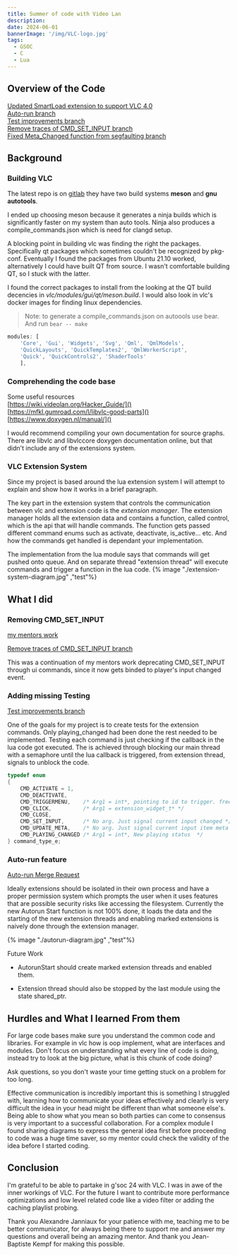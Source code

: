 ```yaml
---
title: Summer of code with Video Lan
description: 
date: 2024-06-01
bannerImage: '/img/VLC-logo.jpg'
tags:
  - GSOC
  - C 
  - Lua
---
```


## Overview of the Code

[Updated SmartLoad extension to support VLC 4.0](https://github.com/thebamby/vlc-SmartLoad/pull/1)  
[Auto-run branch](https://code.videolan.org/nima64/vlc/-/tree/autorun-module?ref_type=heads)  
[Test improvements branch](https://code.videolan.org/nima64/vlc/-/tree/tests-improvements?ref_type=heads)  
[Remove traces of CMD_SET_INPUT branch](https://code.videolan.org/nima64/vlc/-/tree/CMD_SET_INPUT-removal?ref_type=heads)  
[Fixed Meta_Changed function from segfaulting branch](https://code.videolan.org/nima64/vlc/-/commit/cb2244b6f81d5c38e9aaddaf83aee09cd0905693)

## Background

### Building VLC

The latest repo is on [gitlab](https://code.videolan.org/videolan/vlc/) they have two build systems **meson** and **gnu autotools**.  

I ended up choosing meson because it generates a ninja builds which is significantly faster on my system than auto tools. Ninja also produces a compile_commands.json which is need for clangd setup.

A blocking point in building vlc was finding the right the packages. Specifically qt packages which sometimes couldn't be recognized by pkg-conf. Eventually I found the packages from Ubuntu 21.10 worked, alternatively I could have built QT from source. I wasn't comfortable building QT, so I stuck with the latter.

I found the correct packages to install from the looking at the QT build decencies in *vlc/modules/gui/qt/meson.build*. I would also look in vlc's docker images for finding linux dependencies.

> Note: to generate a compile_commands.json on autoools use bear.  
> And run `bear -- make`

```js
modules: [
    'Core', 'Gui', 'Widgets', 'Svg', 'Qml', 'QmlModels',
    'QuickLayouts', 'QuickTemplates2', 'QmlWorkerScript',
    'Quick', 'QuickControls2', 'ShaderTools'
    ],
```

### Comprehending the code base

Some useful resources  
[https://wiki.videolan.org/Hacker_Guide/]()   
[https://mfkl.gumroad.com/l/libvlc-good-parts]()   
[https://www.doxygen.nl/manual/]()  

I would recommend compiling your own documentation for source graphs. There are libvlc and libvlccore doxygen documentation online, but that didn't include any of the extensions system.

### VLC Extension System

Since my project is based around the lua extension system I will attempt to explain and show how it works in a brief paragraph.  

The key part in the extension system that controls the communication between vlc and extension code is the *extension manager*.
The extension manager holds all the extension data and contains a function, called control, which is the api that will handle commands. The function gets passed different command enums such as activate, deactivate, is_active... etc. And how the commands get handled is dependant your implementation.  

The implementation from the lua module says that commands will get pushed onto queue. And on separate thread "extension thread" will execute commands and trigger a function in the lua code.
{% image "./extension-system-diagram.jpg" ,"test"%}

## What I did

### Removing CMD_SET_INPUT

[my mentors work]( https://code.videolan.org/videolan/vlc/-/merge_requests/3240)

[Remove traces of CMD_SET_INPUT branch](https://code.videolan.org/nima64/vlc/-/tree/CMD_SET_INPUT-removal?ref_type=heads)  

This was a continuation of my mentors work deprecating CMD_SET_INPUT through ui commands, since it now gets binded to player's input changed event.

### Adding missing Testing

[Test improvements branch](https://code.videolan.org/nima64/vlc/-/compare/master...tests-improvements?from_project_id=435)

One of the goals for my project is to create tests for the extension commands. Only playing_changed had been done the rest needed to be implemented. Testing each command is just checking if the callback in the lua code got executed. The is achieved through blocking our main thread with a semaphore until the lua callback is triggered, from extension thread, signals to unblock the code.  

```c
typedef enum
{
    CMD_ACTIVATE = 1,
    CMD_DEACTIVATE,
    CMD_TRIGGERMENU,    /* Arg1 = int*, pointing to id to trigger. free */
    CMD_CLICK,          /* Arg1 = extension_widget_t* */
    CMD_CLOSE,
    CMD_SET_INPUT,      /* No arg. Just signal current input changed */
    CMD_UPDATE_META,    /* No arg. Just signal current input item meta changed */
    CMD_PLAYING_CHANGED /* Arg1 = int*, New playing status  */
} command_type_e;

```

### Auto-run feature

[Auto-run Merge Request](https://code.videolan.org/videolan/vlc/-/merge_requests/5795/commits#note_448656)  

Ideally extensions should be isolated in their own process and have a proper permission system which prompts the user when it uses features that are possible security risks like accessing the filesystem.
Currently the new Autorun Start function is not 100% done, it loads the data and the starting of the new extension threads and enabling marked extensions is naively done through the extension manager.  

{% image "./autorun-diagram.jpg" ,"test"%}

Future Work

- AutorunStart should create marked extension threads and enabled them.

- Extension thread should also be stopped by the last module using the state shared_ptr.

## Hurdles and What I learned From them

For large code bases make sure you understand the common code and libraries. For example in vlc how is oop implement, what are interfaces and modules.
Don't focus on understanding what every line of code is doing, instead try to look at the big picture, what is this chunk of code doing?

Ask questions, so you don't waste your time getting stuck on a problem for too long.

Effective communication is incredibly important this is something I struggled with, learning how to communicate your ideas effectively and clearly is very difficult the idea in your head might be different than what someone else's. Being able to show what you mean so both parties can come to consensus is very important to a successful collaboration. For a complex module I found sharing diagrams to express the general idea first before proceeding to code was a huge time saver, so my mentor could check the validity of the idea before I started coding.

## Conclusion  

I'm grateful to be able to partake in g'soc 24 with VLC. I was in awe of the inner workings of VLC. For the future I want to contribute more performance optimizations and low level related code like a video filter or adding the caching playlist probing.

Thank you Alexandre Janniaux for your patience with me, teaching me to be better communicator, for always being there to support me and answer my questions and overall being an amazing mentor. And thank you Jean-Baptiste Kempf for making this possible.
